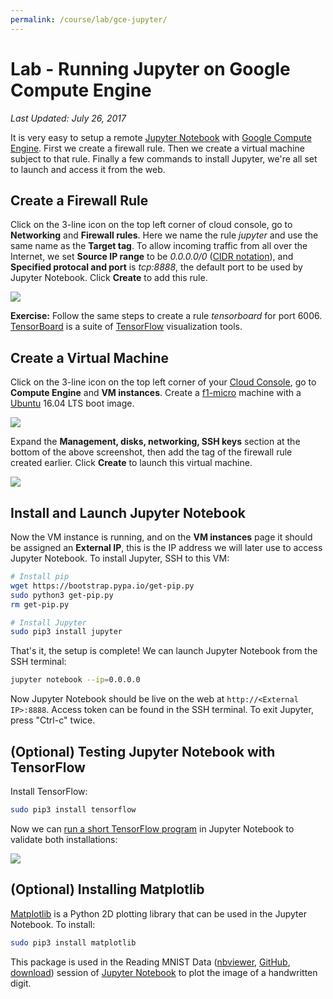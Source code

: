 ```yaml
---
permalink: /course/lab/gce-jupyter/
---
```

# Lab - Running Jupyter on Google Compute Engine

*Last Updated: July 26, 2017*

It is very easy to setup a remote [Jupyter Notebook](http://realai.org/course/jupyter/) with [Google Compute Engine](http://realai.org/course/google-compute-engine/). First we create a firewall rule. Then we create a virtual machine subject to that rule. Finally a few commands to install Jupyter, we're all set to launch and access it from the web.

## Create a Firewall Rule

Click on the 3-line icon on the top left corner of cloud console, go to **Networking** and **Firewall rules**. Here we name the rule *jupyter* and use the same name as the **Target tag**. To allow incoming traffic from all over the Internet, we set **Source IP range** to be *0.0.0.0/0* ([CIDR notation](https://en.wikipedia.org/wiki/Classless_Inter-Domain_Routing#CIDR_notation)), and **Specified protocal and port** is *tcp:8888*, the default port to be used by Jupyter Notebook. Click **Create** to add this rule.

![](http://realai.org/course/lab/gce-jupyter-1.png)

**Exercise:** Follow the same steps to create a rule *tensorboard* for port 6006. [TensorBoard](https://www.tensorflow.org/get_started/summaries_and_tensorboard) is a suite of [TensorFlow](https://www.tensorflow.org/) visualization tools.

## Create a Virtual Machine

Click on the 3-line icon on the top left corner of your [Cloud Console](https://console.cloud.google.com), go to **Compute Engine** and **VM instances**. Create a [f1-micro](https://cloud.google.com/compute/pricing#predefined_machine_types) machine with a [Ubuntu](https://www.ubuntu.com/) 16.04 LTS boot image.

![](http://realai.org/course/lab/gce-jupyter-2.png)

Expand the **Management, disks, networking, SSH keys** section at the bottom of the above screenshot, then add the tag of the firewall rule created earlier. Click **Create** to launch this virtual machine.

![](http://realai.org/course/lab/gce-jupyter-3.png)

## Install and Launch Jupyter Notebook

Now the VM instance is running, and on the **VM instances** page it should be assigned an **External IP**, this is the IP address we will later use to access Jupyter Notebook. To install Jupyter, SSH to this VM:

```bash
# Install pip
wget https://bootstrap.pypa.io/get-pip.py
sudo python3 get-pip.py
rm get-pip.py

# Install Jupyter
sudo pip3 install jupyter
```

That's it, the setup is complete! We can launch Jupyter Notebook from the SSH terminal:

```bash
jupyter notebook --ip=0.0.0.0
```

Now Jupyter Notebook should be live on the web at `http://<External IP>:8888`. Access token can be found in the SSH terminal. To exit Jupyter, press "Ctrl-c" twice.

## (Optional) Testing Jupyter Notebook with TensorFlow

Install TensorFlow:

```bash
sudo pip3 install tensorflow
```

Now we can [run a short TensorFlow program](https://www.tensorflow.org/install/install_linux#run_a_short_tensorflow_program) in Jupyter Notebook to validate both installations:

![](http://realai.org/course/lab/gce-jupyter-4.png)

## (Optional) Installing Matplotlib

[Matplotlib](https://matplotlib.org/) is a Python 2D plotting library that can be used in the Jupyter Notebook. To install:

```bash
sudo pip3 install matplotlib
```

This package is used in the Reading MNIST Data ([nbviewer](http://nbviewer.jupyter.org/url/realai.org/course/jupyter/reading-MNIST-data.ipynb), [GitHub](https://github.com/real-ai/realai.org/blob/master/course/jupyter/reading-MNIST-data.ipynb), [download](http://realai.org/course/jupyter/reading-MNIST-data.ipynb)) session of [Jupyter Notebook](http://realai.org/course/jupyter/) to plot the image of a handwritten digit.

